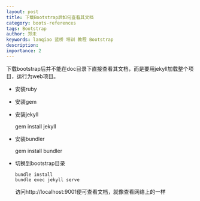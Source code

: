 ```yaml
---
layout: post
title: 下载Bootstrap后如何查看其文档
category: boots-references
tags: Bootstrap
author: 郑未
keywords: lanqiao 蓝桥 培训 教程 Bootstrap
description:
importance: 2
---
```


下载bootstrap后并不能在doc目录下直接查看其文档，而是要用jekyll加载整个项目，运行为web项目。

- 安装ruby
- 安装gem
- 安装jekyll

  gem install jekyll
  
- 安装bundler
  
  gem install bundler
  
- 切换到bootstrap目录

  ```
  bundle install
  bundle exec jekyll serve
  ```
  
  访问http://localhost:9001便可查看文档，就像查看网络上的一样